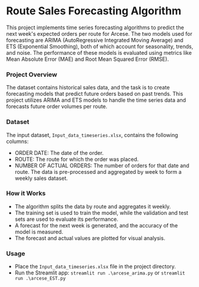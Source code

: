 # Route Sales Forecasting Algorithm
This project implements time series forecasting algorithms to predict the next week's expected orders per route for Arcese. The two models used for forecasting are ARIMA (AutoRegressive Integrated Moving Average) and ETS (Exponential Smoothing), both of which account for seasonality, trends, and noise. The performance of these models is evaluated using metrics like Mean Absolute Error (MAE) and Root Mean Squared Error (RMSE).

### Project Overview
The dataset contains historical sales data, and the task is to create forecasting models that predict future orders based on past trends. This project utilizes ARIMA and ETS models to handle the time series data and forecasts future order volumes per route.

### Dataset
The input dataset, ``` Input_data_timeseries.xlsx ```, contains the following columns:

- ORDER DATE: The date of the order.
- ROUTE: The route for which the order was placed.
- NUMBER OF ACTUAL ORDERS: The number of orders for that date and route.
The data is pre-processed and aggregated by week to form a weekly sales dataset.

### How it Works
- The algorithm splits the data by route and aggregates it weekly.
- The training set is used to train the model, while the validation and test sets are used to evaluate its performance.
- A forecast for the next week is generated, and the accuracy of the model is measured.
- The forecast and actual values are plotted for visual analysis.

### Usage
- Place the ``` Input_data_timeseries.xlsx ``` file in the project directory.
- Run the Streamlit app:
```streamlit run .\arcese_arima.py``` or ```streamlit run .\arcese_EST.py```
